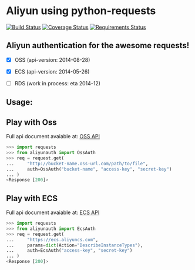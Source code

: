 Aliyun using python-requests
============================
[![Build Status][travis-image]][travis-url]
[![Coverage Status][coverage-image]][coverage-url]
[![Requirements Status][req-status-image]][req-status-url]


## Aliyun authentication for the awesome requests!

- [x] OSS (api-version: 2014-08-28)
- [x] ECS (api-version: 2014-05-26)
- [ ] RDS (work in process: eta 2014-12)


## Usage:

Play with Oss
-------------
Full api document avaiable at: [OSS API][oss-api]
```python
>>> import requests
>>> from aliyunauth import OssAuth
>>> req = request.get(
...     "http://bucket-name.oss-url.com/path/to/file",
...     auth=OssAuth("bucket-name", "access-key", "secret-key")
... )
<Response [200]>
```

Play with ECS
-------------
Full api document avaiable at: [ECS API][ecs-api]
```python
>>> import requests
>>> from aliyunauth import EcsAuth
>>> req = request.get(
...     "https://ecs.aliyuncs.com",
...     params=dict(Action="DescribeInstanceTypes"),
...     auth=EcsAuth("access-key", "secret-key")
... )
<Response [200]>
```

[travis-url]: https://travis-ci.org/SkyLothar/requests-aliyun
[travis-image]: https://travis-ci.org/SkyLothar/requests-aliyun.svg?branch=master
[coverage-image]: https://coveralls.io/repos/SkyLothar/requests-aliyun/badge.png
[coverage-url]: https://coveralls.io/r/SkyLothar/requests-aliyun
[req-status-url]: https://requires.io/github/SkyLothar/requests-aliyun/requirements/?branch=master
[req-status-image]: https://requires.io/github/SkyLothar/requests-aliyun/requirements.svg?branch=master

[oss-api]: http://imgs-storage.cdn.aliyuncs.com/help/oss/oss%20api%2020140828.pdf
[ecs-api]: http://aliyunecs.oss.aliyuncs.com/ECS-API-Reference%202014-05-26.pdf
